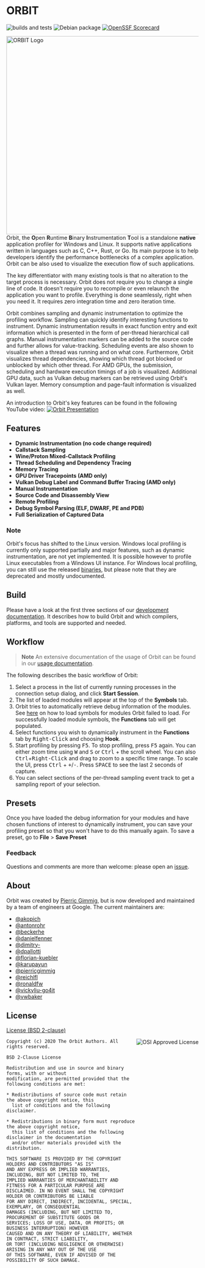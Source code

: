 # ORBIT
![builds and tests](https://github.com/google/orbit/actions/workflows/build-and-test.yml/badge.svg?branch=main)
![Debian package](https://github.com/google/orbit/actions/workflows/release.yml/badge.svg?branch=main)
[![OpenSSF Scorecard](https://api.securityscorecards.dev/projects/github.com/google/orbit/badge)](https://api.securityscorecards.dev/projects/github.com/google/orbit)

<img alt="ORBIT Logo" src="contrib/logos/orbit_logo_simple.png" align="right" width="520" >

Orbit, the **O**pen **R**untime **B**inary **I**nstrumentation **T**ool is a
standalone **native** application profiler for Windows and Linux. It supports
native applications written in languages such as C, C++, Rust, or Go. Its main
purpose is to help developers identify the performance bottlenecks of a complex
application. Orbit can be also used to visualize the execution flow of such
applications.

The key differentiator with many existing tools is that no alteration to the
target process is necessary. Orbit does not require you to change a single line
of code. It doesn't require you to recompile or even relaunch the application
you want to profile. Everything is done seamlessly, right when you need it. It
requires zero integration time and zero iteration time.

Orbit combines sampling and dynamic instrumentation to optimize the profiling
workflow. Sampling can quickly identify interesting functions to instrument.
Dynamic instrumentation results in exact function entry and exit information
which is presented in the form of per-thread hierarchical call graphs.
Manual instrumentation markers can be added to the source code and further
allows for value-tracking. Scheduling events are also shown to visualize when a
thread was running and on what core. Furthermore, Orbit visualizes thread
dependencies, showing which thread got blocked or unblocked by which other
thread. For AMD GPUs, the submission, scheduling and hardware execution timings
of a job is visualized. Additional GPU data, such as Vulkan debug markers can be
retrieved using Orbit's Vulkan layer. Memory consumption and page-fault
information is visualized as well.

An introduction to Orbit's key features can be found in the following YouTube
video:
[![Orbit Presentation][orbit_youtube_presentation]](https://www.youtube.com/watch?v=8V-EPBPGZPs)

## Features

- **Dynamic Instrumentation (no code change required)**
- **Callstack Sampling**
- **Wine/Proton Mixed-Callstack Profiling**
- **Thread Scheduling and Dependency Tracing**
- **Memory Tracing**
- **GPU Driver Tracepoints (AMD only)**
- **Vulkan Debug Label and Command Buffer Tracing (AMD only)**
- **Manual Instrumentation**
- **Source Code and Disassembly View**
- **Remote Profiling**
- **Debug Symbol Parsing (ELF, DWARF, PE and PDB)**
- **Full Serialization of Captured Data**

### Note

Orbit's focus has shifted to the Linux version. Windows local profiling is
currently only supported partially and major features, such as dynamic
instrumentation, are not yet implemented. It is possible however to profile
Linux executables from a Windows UI instance. For Windows local profiling,
you can still use the released
[binaries](https://github.com/google/orbit/releases), but please note that
they are deprecated and mostly undocumented.

## Build

Please have a look at the first three sections of our
[development documentation](DEVELOPMENT.md). It describes how to build Orbit and
which compilers, platforms, and tools are supported and needed.

## Workflow

> **Note** An extensive documentation of the usage of Orbit can be found in our
> [usage documentation](documentation/DOCUMENTATION.md).

The following describes the basic workflow of Orbit:
1. Select a process in the list of currently running processes in the connection
   setup dialog, and click **Start Session**.
2. The list of loaded modules will appear at the top of the **Symbols** tab.
3. Orbit tries to automatically retrieve debug information of the modules.
   See [here](documentation/DOCUMENTATION.md#load-symbols) on how to load
   symbols for modules Orbit failed to load. For successfully loaded module
   symbols, the **Functions** tab will get populated.
4. Select functions you wish to dynamically instrument in the **Functions** tab
   by <kbd>Right-Click</kbd> and choosing **Hook**.
5. Start profiling by pressing <kbd>F5</kbd>. To stop profiling, press
   <kbd>F5</kbd> again. You can either zoom time using <kbd>W</kbd> and
   <kbd>S</kbd> or <kbd>Ctrl</kbd> + the scroll wheel. You can also
   <kbd>Ctrl</kbd>+<kbd>Right-Click</kbd> and drag to zoom to a specific time
   range. To scale the UI, press <kbd>Ctrl</kbd> + <kbd>+</kbd>/<kbd>-</kbd>.
   Press <kbd>SPACE</kbd> to see the last 2 seconds of capture.
6. You can select sections of the per-thread sampling event track to get a
   sampling report of your selection.

## Presets

Once you have loaded the debug information for your modules and have chosen
functions of interest to dynamically instrument, you can save your profiling
preset so that you won't have to do this manually again. To save a preset, go to
**File** > **Save Preset**

### Feedback

Questions and comments are more than welcome: please open an
[issue](https://github.com/google/orbit/issues/new).

## About

Orbit was created by [Pierric Gimmig](https://www.linkedin.com/in/pgimmig/), but
is now developed and maintained by a team of engineers at Google. The current
maintainers are:
* [@akopich](https://github.com/akopich)
* [@antonrohr](https://github.com/antonrohr)
* [@beckerhe](https://github.com/beckerhe)
* [@danielfenner](https://github.com/danielfenner)
* [@dimitry-](https://github.com/dimitry-)
* [@dpallotti](https://github.com/dpallotti)
* [@florian-kuebler](https://github.com/florian-kuebler)
* [@karupayun](https://github.com/karupayun)
* [@pierricgimmig](https://github.com/pierricgimmig)
* [@reichlfl](https://github.com/reichlfl)
* [@ronaldfw](https://github.com/ronaldfw)
* [@vickyliu-go4it](https://github.com/vickyliu-go4it)
* [@vwbaker](https://github.com/vwbaker)

## License

[License (BSD 2-clause)](./LICENSE)

<a href="http://opensource.org/licenses/BSD-2-Clause" target="_blank">
<img style="float: right" src="http://opensource.org/trademarks/opensource/OSI-Approved-License-100x137.png" alt="OSI Approved License">
</a>

```text
Copyright (c) 2020 The Orbit Authors. All rights reserved.

BSD 2-Clause License

Redistribution and use in source and binary forms, with or without
modification, are permitted provided that the following conditions are met:

* Redistributions of source code must retain the above copyright notice, this
  list of conditions and the following disclaimer.

* Redistributions in binary form must reproduce the above copyright notice,
  this list of conditions and the following disclaimer in the documentation
  and/or other materials provided with the distribution.

THIS SOFTWARE IS PROVIDED BY THE COPYRIGHT HOLDERS AND CONTRIBUTORS "AS IS"
AND ANY EXPRESS OR IMPLIED WARRANTIES, INCLUDING, BUT NOT LIMITED TO, THE
IMPLIED WARRANTIES OF MERCHANTABILITY AND FITNESS FOR A PARTICULAR PURPOSE ARE
DISCLAIMED. IN NO EVENT SHALL THE COPYRIGHT HOLDER OR CONTRIBUTORS BE LIABLE
FOR ANY DIRECT, INDIRECT, INCIDENTAL, SPECIAL, EXEMPLARY, OR CONSEQUENTIAL
DAMAGES (INCLUDING, BUT NOT LIMITED TO, PROCUREMENT OF SUBSTITUTE GOODS OR
SERVICES; LOSS OF USE, DATA, OR PROFITS; OR BUSINESS INTERRUPTION) HOWEVER
CAUSED AND ON ANY THEORY OF LIABILITY, WHETHER IN CONTRACT, STRICT LIABILITY,
OR TORT (INCLUDING NEGLIGENCE OR OTHERWISE) ARISING IN ANY WAY OUT OF THE USE
OF THIS SOFTWARE, EVEN IF ADVISED OF THE POSSIBILITY OF SUCH DAMAGE.
```


[orbit_youtube_presentation]: contrib/logos/orbit_presentation_youtube.png
